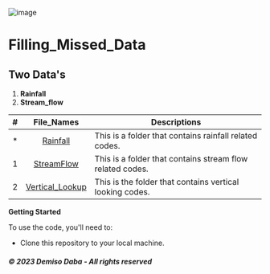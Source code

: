 ![image](https://github.com/DemisoDaba/Filling_Missed_RF-Data/assets/125874545/4473a5d8-c3b5-462f-b750-dd92db06cdb9)

# Filling_Missed_Data

## Two Data's
1. **Rainfall**
2. **Stream_flow**

#|File_Names|Descriptions
---|:---:|---
*|[Rainfall](./For_Rainfall)| This is a folder that contains rainfall related codes.
1|[StreamFlow](./For_StreamFlow)| This is a folder that contains stream flow related codes.
2|[Vertical_Lookup](./V-Look_up)| This is the folder that contains vertical looking codes.

  **Getting Started**

  To use the code, you'll need to:
   - Clone this repository to your local machine.

##### © 2023 **Demiso Daba - All rights reserved**
